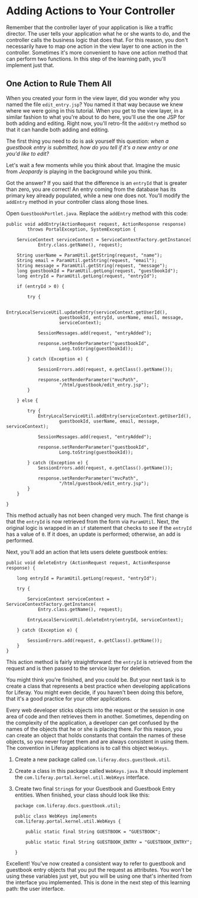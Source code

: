 # Adding Actions to Your Controller

Remember that the controller layer of your application is like a traffic
director. The user tells your application what he or she wants to do, and the
controller calls the business logic that does that. For this reason, you don't
necessarily have to map one action in the view layer to one action in the
controller. Sometimes it's more convenient to have one action method that can
perform two functions. In this step of the learning path, you'll implement just
that. 

## One Action to Rule Them All

When you created your form in the view layer, did you wonder why you named the
file `edit_entry.jsp`? You named it that way because we knew where we were going
in this tutorial. When you get to the view layer, in a similar fashion to what
you're about to do here, you'll use the one JSP for both adding and editing.
Right now, you'll retro-fit the `addEntry` method so that it can handle both
adding and editing. 

The first thing you need to do is ask yourself this question: *when a guestbook
entry is submitted, how do you tell if it's a new entry or one you'd like to
edit?* 

Let's wait a few moments while you think about that. Imagine the music from
*Jeopardy* is playing in the background while you think. 

Got the answer? If you said that the difference is an `entryId` that is greater
than zero, you are correct! An entry coming from the database has its primary
key already populated, while a new one does not. You'll modify the `addEntry`
method in your controller class along those lines. 

Open `GuestbookPortlet.java`. Replace the `addEntry` method with this code: 

	public void addEntry(ActionRequest request, ActionResponse response)
			throws PortalException, SystemException {

		ServiceContext serviceContext = ServiceContextFactory.getInstance(
				Entry.class.getName(), request);

		String userName = ParamUtil.getString(request, "name");
		String email = ParamUtil.getString(request, "email");
		String message = ParamUtil.getString(request, "message");
		long guestbookId = ParamUtil.getLong(request, "guestbookId");
		long entryId = ParamUtil.getLong(request, "entryId");

		if (entryId > 0) {

			try {

				EntryLocalServiceUtil.updateEntry(serviceContext.getUserId(),
						guestbookId, entryId, userName, email, message,
						serviceContext);

				SessionMessages.add(request, "entryAdded");

				response.setRenderParameter("guestbookId",
						Long.toString(guestbookId));

			} catch (Exception e) {

				SessionErrors.add(request, e.getClass().getName());

				response.setRenderParameter("mvcPath",
						"/html/guestbook/edit_entry.jsp");
			}

		} else {

			try {
				EntryLocalServiceUtil.addEntry(serviceContext.getUserId(),
						guestbookId, userName, email, message, serviceContext);

				SessionMessages.add(request, "entryAdded");

				response.setRenderParameter("guestbookId",
						Long.toString(guestbookId));

			} catch (Exception e) {
				SessionErrors.add(request, e.getClass().getName());

				response.setRenderParameter("mvcPath",
						"/html/guestbook/edit_entry.jsp");
			}
		}

	}

This method actually has not been changed very much. The first change is that
the `entryId` is now retrieved from the form via `ParamUtil`. Next, the original
logic is wrapped in an `if` statement that checks to see if the `entryId` has
a value of `0`. If it does, an update is performed; otherwise, an add is
performed. 

Next, you'll add an action that lets users delete guestbook entries: 

	public void deleteEntry (ActionRequest request, ActionResponse response) {
		
		long entryId = ParamUtil.getLong(request, "entryId");
		
		try {

			ServiceContext serviceContext = ServiceContextFactory.getInstance(
				Entry.class.getName(), request);

			EntryLocalServiceUtil.deleteEntry(entryId, serviceContext);
			
		} catch (Exception e) {
			
			SessionErrors.add(request, e.getClass().getName());
		}
	}

This action method is fairly straightforward: the `entryId` is retrieved from
the request and is then passed to the service layer for deletion. 

You might think you're finished, and you could be. But your next task is to
create a class that represents a best practice when developing applications for
Liferay. You might even decide, if you haven't been doing this before, that it's
a good practice for your other applications. 

Every web developer sticks objects into the request or the session in one area
of code and then retrieves them in another. Sometimes, depending on the
complexity of the application, a developer can get confused by the names of the
objects that he or she is placing there. For this reason, you can create an
object that holds constants that contain the names of these objects, so you
never forget them and are always consistent in using them. The convention in
Liferay applications is to call this object `WebKeys`. 

1.  Create a new package called `com.liferay.docs.guestbook.util`. 

2.  Create a class in this package called `WebKeys.java`. It should implement
    the `com.liferay.portal.kernel.util.WebKeys` interface. 

3.  Create two final `String`s for your Guestbook and Guestbook Entry entities.
    When finished, your class should look like this: 

        package com.liferay.docs.guestbook.util;

        public class WebKeys implements com.liferay.portal.kernel.util.WebKeys {
            
            public static final String GUESTBOOK = "GUESTBOOK";

            public static final String GUESTBOOK_ENTRY = "GUESTBOOK_ENTRY";

        }

Excellent! You've now created a consistent way to refer to guestbook and
guestbook entry objects that you put the request as attributes. You won't be
using these variables just yet, but you will be using one that's inherited from
the interface you implemented. This is done in the next step of this learning
path: the user interface. 

